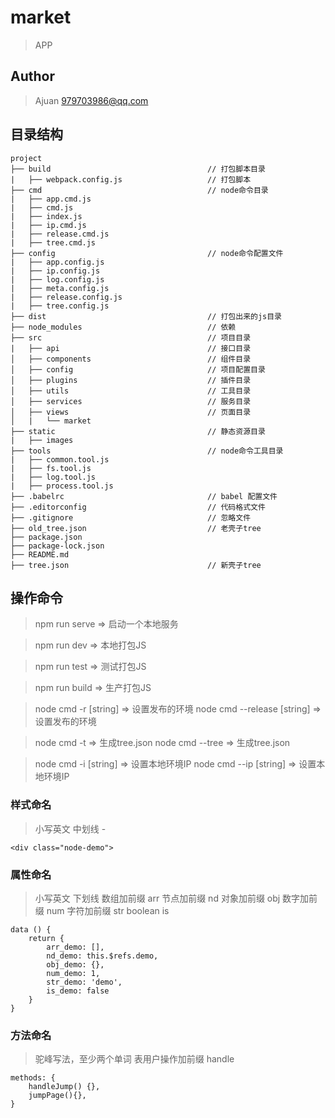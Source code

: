 # market

> APP

## Author

> Ajuan <979703986@qq.com>

## 目录结构

```
project
├── build                                   // 打包脚本目录
|   ├── webpack.config.js                   // 打包脚本
├── cmd                                     // node命令目录
|   ├── app.cmd.js                           
|   ├── cmd.js                              
|   ├── index.js
|   ├── ip.cmd.js
|   ├── release.cmd.js
|   ├── tree.cmd.js
├── config                                  // node命令配置文件
|   ├── app.config.js
|   ├── ip.config.js
|   ├── log.config.js
|   ├── meta.config.js
|   ├── release.config.js
|   ├── tree.config.js
├── dist                                    // 打包出来的js目录
├── node_modules                            // 依赖
├── src                                     // 项目目录
|   ├── api                                 // 接口目录
│   ├── components                          // 组件目录
│   ├── config                              // 项目配置目录
│   ├── plugins                             // 插件目录
│   ├── utils                               // 工具目录
│   ├── services                            // 服务目录
│   ├── views                               // 页面目录
│   |   └── market
├── static                                  // 静态资源目录
|   ├── images
├── tools                                   // node命令工具目录
|   ├── common.tool.js
|   ├── fs.tool.js
|   ├── log.tool.js
|   ├── process.tool.js
├── .babelrc                                // babel 配置文件
├── .editorconfig                           // 代码格式文件
├── .gitignore                              // 忽略文件
├── old_tree.json                           // 老壳子tree
├── package.json                            
├── package-lock.json
├── README.md
├── tree.json                               // 新壳子tree
```

## 操作命令

> npm run serve => 启动一个本地服务

> npm run dev   => 本地打包JS

> npm run test  => 测试打包JS

> npm run build => 生产打包JS

> node cmd -r           [string]    =>  设置发布的环境
> node cmd --release    [string]    =>  设置发布的环境

> node cmd -t                       =>  生成tree.json
> node cmd --tree                   =>  生成tree.json

> node cmd -i           [string]    =>  设置本地环境IP
> node cmd --ip         [string]    =>  设置本地环境IP


### 样式命名

> 小写英文
> 中划线 -

```
<div class="node-demo">

```

### 属性命名

> 小写英文
> 下划线
> 数组加前缀 arr
> 节点加前缀 nd
> 对象加前缀 obj
> 数字加前缀 num
> 字符加前缀 str
> boolean   is

```
data () {
    return {
        arr_demo: [],
        nd_demo: this.$refs.demo,
        obj_demo: {},
        num_demo: 1,
        str_demo: 'demo',
        is_demo: false
    }
}

```

### 方法命名

> 驼峰写法，至少两个单词
> 表用户操作加前缀 handle

```
methods: {
    handleJump() {},
    jumpPage(){},
}

```

